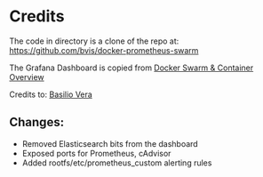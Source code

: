 Credits
=======

The code in directory is a clone of the repo at: https://github.com/bvis/docker-prometheus-swarm

The Grafana Dashboard is copied from [Docker Swarm & Container Overview](https://grafana.com/dashboards/609)

Credits to: [Basilio Vera](https://github.com/bvis)

Changes:
--------

* Removed Elasticsearch bits from the dashboard
* Exposed ports for Prometheus, cAdvisor
* Added rootfs/etc/prometheus_custom alerting rules
